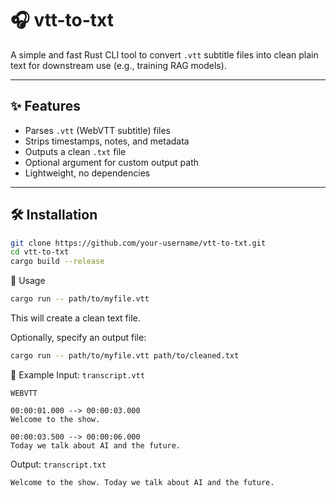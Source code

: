 # 🎧 vtt-to-txt

A simple and fast Rust CLI tool to convert `.vtt` subtitle files into clean plain text for downstream use (e.g., training RAG models).

---

## ✨ Features

- Parses `.vtt` (WebVTT subtitle) files
- Strips timestamps, notes, and metadata
- Outputs a clean `.txt` file
- Optional argument for custom output path
- Lightweight, no dependencies

---

## 🛠 Installation

```bash
git clone https://github.com/your-username/vtt-to-txt.git
cd vtt-to-txt
cargo build --release
```

🚀 Usage
```bash
cargo run -- path/to/myfile.vtt
```
This will create a clean text file.

Optionally, specify an output file:

```bash
cargo run -- path/to/myfile.vtt path/to/cleaned.txt
```

📂 Example
Input: `transcript.vtt`

```vtt
WEBVTT

00:00:01.000 --> 00:00:03.000
Welcome to the show.

00:00:03.500 --> 00:00:06.000
Today we talk about AI and the future.
```

Output: `transcript.txt`

```
Welcome to the show. Today we talk about AI and the future.
```